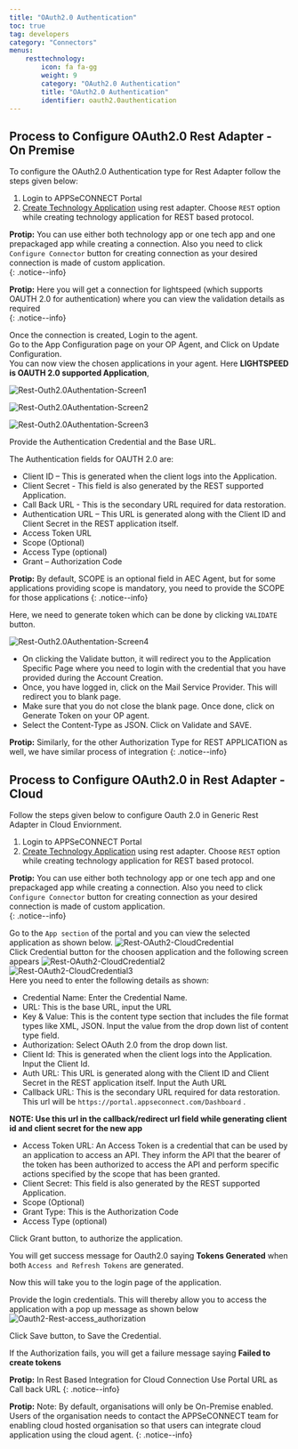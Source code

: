 ```yaml
---
title: "OAuth2.0 Authentication"
toc: true
tag: developers
category: "Connectors"
menus: 
    resttechnology:
        icon: fa fa-gg
        weight: 9
        category: "OAuth2.0 Authentication"
        title: "OAuth2.0 Authentication"
        identifier: oauth2.0authentication
---
```

## Process to Configure OAuth2.0 Rest Adapter - On Premise

To configure the OAuth2.0 Authentication type for Rest Adapter follow the steps given below:

1. Login to APPSeCONNECT Portal
2. [Create Technology Application](/configuring%20appseconnect/configurations/#b-technology-app-creation) using rest adapter. Choose `REST` option while creating technology application for REST based protocol.  

**Protip:** You can use either both technology app or one tech app and one prepackaged app while creating a connection. 
 Also you need to click `Configure Connector` button for creating connection as your desired connection is made of custom application.   
 {: .notice--info}      
  
**Protip:** Here you will get a connection for lightspeed (which supports OAUTH 2.0 for authentication) where you can view the validation
details as required     
{: .notice--info}     

Once the connection is created, Login to the agent.      
Go to the App Configuration page on your OP Agent, and Click on Update Configuration.  
You can now view the chosen applications in your agent. Here **LIGHTSPEED is OAUTH 2.0 supported Application**, 

![Rest-Outh2.0Authentation-Screen1](/staticfiles/connectors/media/technology-connector/Rest-Outh2.0Authentation-Screen1.png) 

![Rest-Outh2.0Authentation-Screen2](/staticfiles/connectors/media/technology-connector/Rest-Outh2.0Authentation-Screen2.png)    

![Rest-Outh2.0Authentation-Screen3](/staticfiles/connectors/media/technology-connector/Rest-Outh2.0Authentation-Screen3.png)       

Provide the Authentication Credential and the Base URL.  

The Authentication fields for OAUTH 2.0 are:   
* Client ID – This is generated when the client logs into the Application.
* Client Secret - This field is also generated by the REST supported Application.
* Call Back URL - This is the secondary URL required for data restoration. 
* Authentication URL – This URL is generated along with the Client ID and Client Secret in the REST application itself.
* Access Token URL 
* Scope (Optional) 
* Access Type (optional) 
* Grant – Authorization Code  
        
**Protip:** By default, SCOPE is an optional field in AEC Agent, but for some applications providing scope is mandatory, 
you need to provide the SCOPE for those applications 
{: .notice--info}   
      
Here, we need to generate token which can be done by clicking `VALIDATE` button. 

![Rest-Outh2.0Authentation-Screen4](/staticfiles/connectors/media/technology-connector/Rest-Outh2.0Authentation-Screen4.png)  
 
- On clicking the Validate button, it will redirect you to the Application Specific Page where you need to login 
with the credential that you have provided during the Account Creation.  
- Once, you have logged in, click on the Mail Service Provider. This will redirect you to blank page.
- Make sure that you do not close the blank page. Once done, click on Generate Token on your OP agent.  
- Select the Content-Type as JSON. Click on Validate and SAVE.    


**Protip:**  Similarly, for the other Authorization Type for REST APPLICATION as well, we have similar process of integration
{: .notice--info}

## Process to Configure OAuth2.0 in Rest Adapter - Cloud

Follow the steps given below to configure Oauth 2.0 in Generic Rest Adapter in Cloud Enviornment.

1. Login to APPSeCONNECT Portal   
2. [Create Technology Application](/configuring%20appseconnect/configurations/#b-technology-app-creation) using rest adapter. Choose `REST` option while creating technology application for REST based protocol.  

    
**Protip:** You can use either both technology app or one tech app and one prepackaged app while creating a connection. 
 Also you need to click `Configure Connector` button for creating connection as your desired connection is made of custom application.   
 {: .notice--info}  
      
 Go to the `App section` of the portal  and you can view the selected application as shown below.
![Rest-OAuth2-CloudCredential](/staticfiles/connectors/media/technology-connector/Rest-OAuth2-CloudCredential.png)      
 Click Credential button for the choosen application and the following screen appears
![Rest-OAuth2-CloudCredential2](/staticfiles/connectors/media/technology-connector/Rest-OAuth2-CloudCredential2.png)    
![Rest-OAuth2-CloudCredential3](/staticfiles/connectors/media/technology-connector/Rest-OAuth2-CloudCredential3.png)      
Here you need to enter the following details as shown:  
* Credential Name: Enter the Credential Name.
* URL: This is the base URL, input the URL 
* Key & Value: This is the content type section that includes the file format types like XML, JSON.
  Input the value from the drop down list of content type field.
* Authorization: Select OAuth 2.0 from the drop down list.
* Client Id: This is generated when the client logs into the Application. Input the Client Id.
* Auth URL: This URL is generated along with the Client ID and Client Secret in the REST application itself. Input the Auth URL
* Callback URL: This is the secondary URL required for data restoration. This url will be `https://portal.appseconnect.com/Dashboard` . 

**NOTE: Use this url in the callback/redirect url field while generating client id and 
client secret for the new app**

* Access Token URL: An Access Token is a credential that can be used by an application to access an API. They inform the API that the 
  bearer of the token has been authorized to access the API and perform specific actions specified by the scope that has been granted.
* Client Secret: This field is also generated by the REST supported Application.
* Scope (Optional)
* Grant Type: This is the Authorization Code 
* Access Type (optional)   


Click Grant button, to authorize the application. 

You will get success message for Oauth2.0 saying **Tokens Generated** when both `Access and Refresh Tokens` are generated.  

Now this will take you to the login page of the application. 

Provide the login credentials. This will thereby allow you to access the application with a pop up message as shown below  
![Oauth2-Rest-access_authorization](/staticfiles/connectors/media/technology-connector/Oauth2-Rest-access_authorization.png) 
     
Click Save button, to Save the Credential.

If the Authorization fails, you will get a failure message saying **Failed to create tokens**  

**Protip:**  In Rest Based Integration for Cloud Connection Use Portal URL as Call back URL
{: .notice--info}


**Protip:** Note: By default, organisations will only be On-Premise enabled. Users of the organisation needs to  contact the APPSeCONNECT team for enabling cloud hosted organisation so that users can 
integrate cloud application using the cloud agent.
{: .notice--info}